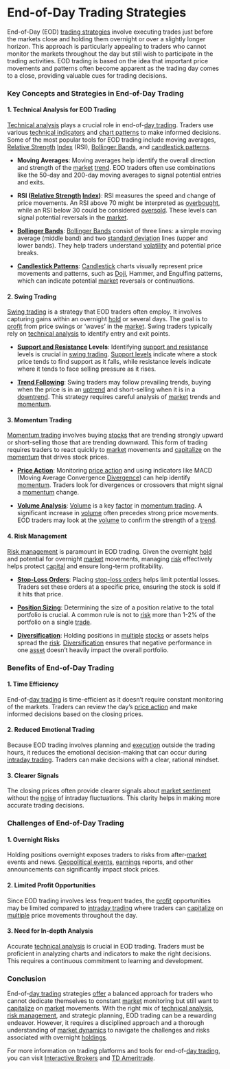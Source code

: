 # End-of-Day Trading Strategies

End-of-Day (EOD) [trading strategies](../t/trading_strategies.md) involve executing trades just before the markets close and holding them overnight or over a slightly longer horizon. This approach is particularly appealing to traders who cannot monitor the markets throughout the day but still wish to participate in the trading activities. EOD trading is based on the idea that important price movements and patterns often become apparent as the trading day comes to a close, providing valuable cues for trading decisions.

### Key Concepts and Strategies in End-of-Day Trading

#### 1. **Technical Analysis for EOD Trading**
[Technical analysis](../t/technical_analysis.md) plays a crucial role in end-of-[day trading](../d/day_trading.md). Traders use various [technical indicators](../t/technical_indicators.md) and [chart patterns](../c/chart_patterns.md) to make informed decisions. Some of the most popular tools for EOD trading include moving averages, [Relative Strength](../r/relative_strength.md) [Index](../i/index_instrument.md) (RSI), [Bollinger Bands](../b/bollinger_bands.md), and [candlestick patterns](../c/candlestick_patterns.md).

- **Moving Averages**: Moving averages help identify the overall direction and strength of the [market](../m/market.md) [trend](../t/trend.md). EOD traders often use combinations like the 50-day and 200-day moving averages to signal potential entries and exits.
  
- **RSI ([Relative Strength](../r/relative_strength.md) [Index](../i/index_instrument.md))**: RSI measures the speed and change of price movements. An RSI above 70 might be interpreted as [overbought](../o/overbought.md), while an RSI below 30 could be considered [oversold](../o/oversold.md). These levels can signal potential reversals in the [market](../m/market.md).
  
- **[Bollinger Bands](../b/bollinger_bands.md)**: [Bollinger Bands](../b/bollinger_bands.md) consist of three lines: a simple moving average (middle band) and two [standard deviation](../s/standard_deviation.md) lines (upper and lower bands). They help traders understand [volatility](../v/volatility.md) and potential price breaks.
  
- **[Candlestick Patterns](../c/candlestick_patterns.md)**: [Candlestick](../c/candlestick.md) charts visually represent price movements and patterns, such as [Doji](../d/doji.md), Hammer, and Engulfing patterns, which can indicate potential [market](../m/market.md) reversals or continuations.

#### 2. **Swing Trading**
[Swing trading](../s/swing_trading.md) is a strategy that EOD traders often employ. It involves capturing gains within an overnight [hold](../h/hold.md) or several days. The goal is to [profit](../p/profit.md) from price swings or ‘waves’ in the [market](../m/market.md). Swing traders typically rely on [technical analysis](../t/technical_analysis.md) to identify entry and exit points.

- **[Support and Resistance](../s/support_and_resistance.md) Levels**: Identifying [support and resistance](../s/support_and_resistance.md) levels is crucial in [swing trading](../s/swing_trading.md). [Support levels](../s/support_levels.md) indicate where a stock price tends to find support as it falls, while resistance levels indicate where it tends to face selling pressure as it rises.
  
- **[Trend Following](../t/trend_following.md)**: Swing traders may follow prevailing trends, buying when the price is in an [uptrend](../u/uptrend.md) and short-selling when it is in a [downtrend](../d/downtrend.md). This strategy requires careful analysis of [market](../m/market.md) trends and [momentum](../m/momentum.md).

#### 3. **Momentum Trading**
[Momentum trading](../m/momentum_trading.md) involves buying [stocks](../s/stock.md) that are trending strongly upward or short-selling those that are trending downward. This form of trading requires traders to react quickly to [market](../m/market.md) movements and [capitalize](../c/capitalize.md) on the [momentum](../m/momentum.md) that drives stock prices.

- **[Price Action](../p/price_action.md)**: Monitoring [price action](../p/price_action.md) and using indicators like MACD (Moving Average Convergence [Divergence](../d/divergence.md)) can help identify [momentum](../m/momentum.md). Traders look for divergences or crossovers that might signal a [momentum](../m/momentum.md) change.
  
- **[Volume Analysis](../v/volume_analysis.md)**: [Volume](../v/volume.md) is a key [factor](../f/factor.md) in [momentum trading](../m/momentum_trading.md). A significant increase in [volume](../v/volume.md) often precedes strong price movements. EOD traders may look at the [volume](../v/volume.md) to confirm the strength of a [trend](../t/trend.md).

#### 4. **Risk Management**
[Risk management](../r/risk_management.md) is paramount in EOD trading. Given the overnight [hold](../h/hold.md) and potential for overnight [market](../m/market.md) movements, managing [risk](../r/risk.md) effectively helps protect [capital](../c/capital.md) and ensure long-term profitability.

- **[Stop-Loss Orders](../s/stop-loss_orders.md)**: Placing [stop-loss orders](../s/stop-loss_orders.md) helps limit potential losses. Traders set these orders at a specific price, ensuring the stock is sold if it hits that price.
  
- **[Position Sizing](../p/position_sizing.md)**: Determining the size of a position relative to the total portfolio is crucial. A common rule is not to [risk](../r/risk.md) more than 1-2% of the portfolio on a single [trade](../t/trade.md).
  
- **[Diversification](../d/diversification.md)**: Holding positions in [multiple](../m/multiple.md) [stocks](../s/stock.md) or assets helps spread the [risk](../r/risk.md). [Diversification](../d/diversification.md) ensures that negative performance in one [asset](../a/asset.md) doesn’t heavily impact the overall portfolio.

### Benefits of End-of-Day Trading

#### 1. **Time Efficiency**
End-of-[day trading](../d/day_trading.md) is time-efficient as it doesn’t require constant monitoring of the markets. Traders can review the day’s [price action](../p/price_action.md) and make informed decisions based on the closing prices.

#### 2. **Reduced Emotional Trading**
Because EOD trading involves planning and [execution](../e/execution.md) outside the trading hours, it reduces the emotional decision-making that can occur during [intraday trading](../i/intraday_trading.md). Traders can make decisions with a clear, rational mindset.

#### 3. **Clearer Signals**
The closing prices often provide clearer signals about [market sentiment](../m/market_sentiment.md) without the [noise](../n/noise.md) of intraday fluctuations. This clarity helps in making more accurate trading decisions.

### Challenges of End-of-Day Trading

#### 1. **Overnight Risks**
Holding positions overnight exposes traders to risks from after-[market](../m/market.md) events and news. [Geopolitical events](../g/geopolitical_events.md), [earnings](../e/earnings.md) reports, and other announcements can significantly impact stock prices.

#### 2. **Limited Profit Opportunities**
Since EOD trading involves less frequent trades, the [profit](../p/profit.md) opportunities may be limited compared to [intraday trading](../i/intraday_trading.md) where traders can [capitalize](../c/capitalize.md) on [multiple](../m/multiple.md) price movements throughout the day.

#### 3. **Need for In-depth Analysis**
Accurate [technical analysis](../t/technical_analysis.md) is crucial in EOD trading. Traders must be proficient in analyzing charts and indicators to make the right decisions. This requires a continuous commitment to learning and development.

### Conclusion
End-of-[day trading](../d/day_trading.md) strategies [offer](../o/offer.md) a balanced approach for traders who cannot dedicate themselves to constant [market](../m/market.md) monitoring but still want to [capitalize](../c/capitalize.md) on [market](../m/market.md) movements. With the right mix of [technical analysis](../t/technical_analysis.md), [risk management](../r/risk_management.md), and strategic planning, EOD trading can be a rewarding endeavor. However, it requires a disciplined approach and a thorough understanding of [market dynamics](../m/market_dynamics.md) to navigate the challenges and risks associated with overnight [holdings](../h/holdings.md).

For more information on trading platforms and tools for end-of-[day trading](../d/day_trading.md), you can visit [Interactive Brokers](https://www.interactivebrokers.com/en/home.php) and [TD Ameritrade](https://www.tdameritrade.com/).

